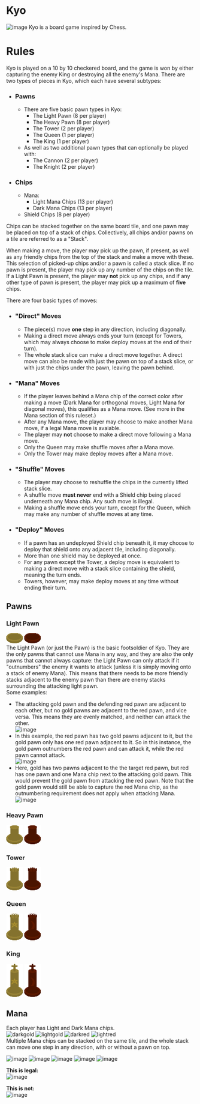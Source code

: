 # Kyo
![image](https://github.com/kjniemela/kyo/assets/26636748/fe81c1e3-906c-49a5-a074-377e07aa918d)
Kyo is a board game inspired by Chess.
# Rules

Kyo is played on a 10 by 10 checkered board, and the game is won by either capturing the enemy King or destroying all the enemy's Mana.
There are two types of pieces in Kyo, which each have several subtypes:
- ### Pawns 
  - There are five basic pawn types in Kyo:
    - The Light Pawn (8 per player)
    - The Heavy Pawn (8 per player)
    - The Tower (2 per player)
    - The Queen (1 per player)
    - The King (1 per player)
  - As well as two additional pawn types that can optionally be played with:
    - The Cannon (2 per player)
    - The Knight (2 per player)
- ### Chips
  - Mana:
    - Light Mana Chips (13 per player)
    - Dark Mana Chips (13 per player)
  - Shield Chips (8 per player)

Chips can be stacked together on the same board tile, and one pawn may be placed on top of a stack of chips. Collectively, all chips and/or pawns on a tile are referred to as a "Stack".

When making a move, the player may pick up the pawn, if present, as well as any friendly chips from the top of the stack and make a move with these. This selection of picked-up chips and/or a pawn is called a stack slice. If no pawn is present, the player may pick up any number of the chips on the tile. If a Light Pawn is present, the player may **not** pick up any chips, and if any other type of pawn is present, the player may pick up a maximum of **five** chips.

There are four basic types of moves:
- ### "Direct" Moves
  - The piece(s) move **one** step in any direction, including diagonally.
  - Making a direct move always ends your turn (except for Towers, which may always choose to make deploy moves at the end of their turn).
  - The whole stack slice can make a direct move together. A direct move can also be made with just the pawn on top of a stack slice, or with just the chips under the pawn, leaving the pawn behind.
- ### "Mana" Moves
  - If the player leaves behind a Mana chip of the correct color after making a move (Dark Mana for orthogonal moves, Light Mana for diagonal moves), this qualifies as a Mana move. (See more in the Mana section of this ruleset.)
  - After any Mana move, the player may choose to make another Mana move, if a legal Mana move is avaiable.
  - The player may **not** choose to make a direct move following a Mana move.
  - Only the Queen may make shuffle moves after a Mana move.
  - Only the Tower may make deploy moves after a Mana move.
- ### "Shuffle" Moves
  - The player may choose to reshuffle the chips in the currently lifted stack slice.
  - A shuffle move **must never** end with a Shield chip being placed underneath any Mana chip. Any such move is illegal.
  - Making a shuffle move ends your turn, except for the Queen, which may make any number of shuffle moves at any time.
- ### "Deploy" Moves
  - If a pawn has an undeployed Shield chip beneath it, it may choose to deploy that shield onto any adjacent tile, including diagonally.
  - More than one shield may be deployed at once.
  - For any pawn except the Tower, a deploy move is equivalent to making a direct move with a stack slice containing the shield, meaning the turn ends.
  - Towers, however, may make deploy moves at any time without ending their turn.

## Pawns

### Light Pawn
![goldlightpawn](/client/assets/pieces/goldlightpawn.png)
![redlightpawn](/client/assets/pieces/redlightpawn.png)  
The Light Pawn (or just the Pawn) is the basic footsoldier of Kyo. They are the only pawns that cannot use Mana in any way, and they are also the only pawns that cannot always capture:
the Light Pawn can only attack if it "outnumbers" the enemy it wants to attack (unless it is simply moving onto a stack of enemy Mana). This means that there needs to be more friendly stacks adjacent to the enemy pawn than there are enemy stacks surrounding the attacking light pawn.  
Some examples:  
- The attacking gold pawn and the defending red pawn are adjacent to each other, but no gold pawns are adjacent to the red pawn, and vice versa. This means they are evenly matched, and neither can attack the other.  
  ![image](https://github.com/kjniemela/kyo/assets/26636748/ce5744ce-fb4e-406c-ac3f-e03b04fa0299)
- In this example, the red pawn has two gold pawns adjacent to it, but the gold pawn only has one red pawn adjacent to it. So in this instance, the gold pawn outnumbers the red pawn and can attack it, while the red pawn cannot attack.  
  ![image](https://github.com/kjniemela/kyo/assets/26636748/3a8206c9-404d-44f3-951e-813ac25fbe13)
- Here, gold has two pawns adjacent to the the target red pawn, but red has one pawn and one Mana chip next to the attacking gold pawn. This would prevent the gold pawn from attacking the red pawn. Note that the gold pawn would still be able to capture the red Mana chip, as the outnumbering requirement does not apply when attacking Mana.  
  ![image](https://github.com/kjniemela/kyo/assets/26636748/30fb07a8-8ec0-42c6-82d7-7401bdbd9251)


### Heavy Pawn
![goldpawn](/client/assets/pieces/goldpawn.png)
![redpawn](/client/assets/pieces/redpawn.png)  
### Tower
![goldtower](/client/assets/pieces/goldtower.png)
![redtower](/client/assets/pieces/redtower.png)  
### Queen
![goldqueen](/client/assets/pieces/goldqueen.png)
![redqueen](/client/assets/pieces/redqueen.png)  
### King
![goldking](/client/assets/pieces/goldking.png)
![redking](/client/assets/pieces/redking.png)  


## Mana
Each player has Light and Dark Mana chips.  
![darkgold](https://github.com/kjniemela/kyo/assets/26636748/ac37cd23-b883-4c71-b7c8-2ae622a01035)
![lightgold](https://github.com/kjniemela/kyo/assets/26636748/f77ceed3-2735-491b-be57-5469deb1c0fe)
![darkred](https://github.com/kjniemela/kyo/assets/26636748/9550d305-acf6-41d6-b94e-49c7627a400d)
![lightred](https://github.com/kjniemela/kyo/assets/26636748/0697c321-fd85-49c6-8bce-1cbd1188cda0)  
Multiple Mana chips can be stacked on the same tile, and the whole stack can move one step in any direction, with or without a pawn on top.

![image](https://github.com/kjniemela/kyo/assets/26636748/e35f1137-6848-417b-b13b-9efc88b80d70)
![image](https://github.com/kjniemela/kyo/assets/26636748/a208c2ed-0519-4cbb-90df-024382bfca19)
![image](https://github.com/kjniemela/kyo/assets/26636748/c3a811b7-a6a8-449f-9e09-5c7c1c620d21)
![image](https://github.com/kjniemela/kyo/assets/26636748/0c285d83-1b5d-4646-aa28-4b4d5b85ebbd)
![image](https://github.com/kjniemela/kyo/assets/26636748/246e2ad5-5e08-419d-a204-827a3f20aa0f)

**This is legal:**  
![image](https://github.com/kjniemela/kyo/assets/26636748/edc01a45-5859-4f6a-85cf-c69744ab275d)

**This is not:**  
![image](https://github.com/kjniemela/kyo/assets/26636748/e83f9316-d02b-4de6-9642-2f42fe7f54f1)
